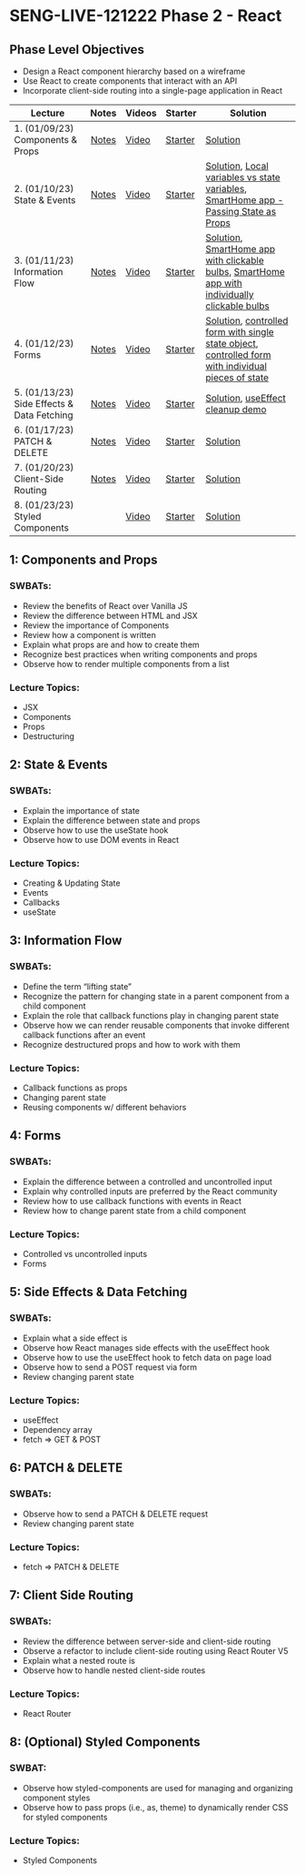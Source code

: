 # SENG-LIVE-121222 Phase 2 - React

## Phase Level Objectives

- Design a React component hierarchy based on a wireframe
- Use React to create components that interact with an API
- Incorporate client-side routing into a single-page application in React


| Lecture | Notes | Videos | Starter | Solution |
| ------- | :---: | ------ | ------- | -------- |
| 1. (01/09/23) Components & Props     |  [Notes](https://docs.google.com/document/d/1EbmXfu432Jyyz5p0xNqMHCpoUpbPi80rnzUthJnEhRU/edit#bookmark=id.492l5qp12q1x)     |  [Video](https://vimeo.com/787721467)      |    [Starter](https://github.com/learn-co-students/SENG-LIVE-121222-Phase-2/tree/main/01_components_and_props)     |   [Solution](https://github.com/learn-co-students/SENG-LIVE-121222-Phase-2/tree/01_notes/01_components_and_props)       |
| 2. (01/10/23) State & Events     |  [Notes](https://docs.google.com/document/d/1EbmXfu432Jyyz5p0xNqMHCpoUpbPi80rnzUthJnEhRU/edit#bookmark=id.vd3lnycixohm)     |   [Video](https://vimeo.com/788080238)     |    [Starter](https://github.com/learn-co-students/SENG-LIVE-121222-Phase-2/tree/main/02_state_and_events%20)     |    [Solution](https://github.com/learn-co-students/SENG-LIVE-121222-Phase-2/tree/02_notes/02_state_and_events%20), [Local variables vs state variables](https://codesandbox.io/s/counter-state-example-0r8stb?file=/src/App.js), [SmartHome app - Passing State as Props](https://codesandbox.io/s/vigilant-minsky-iiykrb)      |
| 3. (01/11/23) Information Flow     |  [Notes](https://docs.google.com/document/d/1EbmXfu432Jyyz5p0xNqMHCpoUpbPi80rnzUthJnEhRU/edit#bookmark=id.wy2x156r59it)     |  [Video](https://vimeo.com/788440572)      |   [Starter](https://github.com/learn-co-students/SENG-LIVE-121222-Phase-2/tree/main/03_information_flow)      |    [Solution](https://github.com/learn-co-students/SENG-LIVE-121222-Phase-2/tree/03_notes/02_state_and_events%20), [SmartHome app with clickable bulbs](https://codesandbox.io/s/smarthome-with-clickable-bulbs-woyctp), [SmartHome app with individually clickable bulbs](https://codesandbox.io/s/smarthome-with-individually-switchable-bulbs-du3hot)      |
| 4. (01/12/23) Forms     |   [Notes](https://docs.google.com/document/d/1EbmXfu432Jyyz5p0xNqMHCpoUpbPi80rnzUthJnEhRU/edit#bookmark=id.9becevreox7j)    |   [Video](https://vimeo.com/788806390)     |   [Starter](https://github.com/learn-co-students/SENG-LIVE-121222-Phase-2/tree/main/04_react_forms)      |  [Solution](https://github.com/learn-co-students/SENG-LIVE-121222-Phase-2/tree/04_notes/04_react_forms), [controlled form with single state object](https://codesandbox.io/s/refactoring-a-controlled-form-with-individual-pieces-of-state-juv663?file=/src/App.js), [controlled form with individual pieces of state](https://codesandbox.io/s/controlled-form-with-individual-pieces-of-state-pbjpe4?from-embed)        |
| 5. (01/13/23) Side Effects & Data Fetching     |  [Notes](https://docs.google.com/document/d/1EbmXfu432Jyyz5p0xNqMHCpoUpbPi80rnzUthJnEhRU/edit#bookmark=id.c2ylqc4vikay)     |   [Video](https://vimeo.com/789148345)     |   [Starter](https://github.com/learn-co-students/SENG-LIVE-121222-Phase-2/tree/main/05_side_effects_and_data_fetching)      |   [Solution](https://github.com/learn-co-students/SENG-LIVE-121222-Phase-2/tree/05_notes/05_side_effects_and_data_fetching), [useEffect cleanup demo](https://codesandbox.io/s/useeffect-cleanup-ig17kd?file=/src/Timer.js)       |
| 6. (01/17/23) PATCH & DELETE     |   [Notes](https://docs.google.com/document/d/1EbmXfu432Jyyz5p0xNqMHCpoUpbPi80rnzUthJnEhRU/edit#bookmark=id.wt5i3c5f41d9)    |   [Video](#)     |    [Starter](#)     |   [Solution](#)       |
| 7. (01/20/23) Client-Side Routing     |   [Notes](https://docs.google.com/document/d/1EbmXfu432Jyyz5p0xNqMHCpoUpbPi80rnzUthJnEhRU/edit#bookmark=kix.6dlvxf2ydepe)    |    [Video](#)    |   [Starter](#)      |    [Solution](#)      |
| 8. (01/23/23) Styled Components    |               |    [Video](#)    |   [Starter](#)      |    [Solution](#)      |

## 1: Components and Props
### SWBATs:
- Review the benefits of React over Vanilla JS 
- Review the difference between HTML and JSX
- Review the importance of Components
- Review how a component is written
- Explain what props are and how to create them
- Recognize best practices when writing components and props
- Observe how to render multiple components from a list
### Lecture Topics:
- JSX
- Components
- Props
- Destructuring


## 2: State & Events

### SWBATs:
- Explain the importance of state
- Explain the difference between state and props
- Observe how to use the useState hook
- Observe how to use DOM events in React
### Lecture Topics:
- Creating & Updating State
- Events
- Callbacks
- useState


## 3: Information Flow
### SWBATs:
- Define the term “lifting state”
- Recognize the pattern for changing state in a parent component from a child component
- Explain the role that callback functions play in changing parent state
- Observe how we can render reusable components that invoke different callback functions after an event
- Recognize destructured props and how to work with them
### Lecture Topics:
- Callback functions as props
- Changing parent state
- Reusing components w/ different behaviors

## 4: Forms
### SWBATs:
- Explain the difference between a controlled and uncontrolled input
- Explain why controlled inputs are preferred by the React community
- Review how to use callback functions with events in React
- Review how to change parent state from a child component
### Lecture Topics:
- Controlled vs uncontrolled inputs
- Forms

## 5: Side Effects & Data Fetching

### SWBATs:
- Explain what a side effect is
- Observe how React manages side effects with the useEffect hook
- Observe how to use the useEffect hook to fetch data on page load
- Observe how to send a POST request via form
- Review changing parent state
### Lecture Topics:
- useEffect
- Dependency array
- fetch => GET & POST

## 6: PATCH & DELETE
### SWBATs:
- Observe how to send a PATCH & DELETE request
- Review changing parent state
### Lecture Topics:
- fetch => PATCH & DELETE

## 7: Client Side Routing

### SWBATs:
- Review the difference between server-side and client-side routing
- Observe a refactor to include client-side routing using React Router V5
- Explain what a nested route is
- Observe how to handle nested client-side routes 
### Lecture Topics:
- React Router

## 8: (Optional) Styled Components
### SWBAT:
- Observe how styled-components are used for managing and organizing component styles
- Observe how to pass props (i.e., as, theme) to dynamically render CSS for styled components
### Lecture Topics:
- Styled Components
